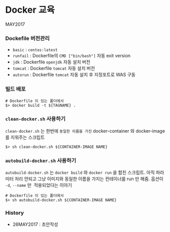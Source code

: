 # Docker 교육
MAY2017

### Dockefile 버전관리
- `basic` : `centos:latest`
- `runfail` : Dockerfile의 `CMD ["bin/bash"]` 자동 exit version
- `jdk` : Dockerfile `openjdk` 자동 설치 버전
- `tomcat` : Dockerfile `tomcat` 자동 설치 버전
- `autorun` : Dockerfile `tomcat` 자동 설치 후 지정포트로 WAS 구동

### 빌드 배포
```
# Dockerfile 이 있는 폴더에서
$> docker build -t ${TAGNAME} .
```

### `clean-docker.sh` 사용하기
`clean-docker.sh` 는 한번에 `동일한 이름을 가진` docker-container 와 docker-image 를 지워주는 스크립트
```
$> sh clean-docker.sh ${CONTAINER-IMAGE NAME}
```

### `autobuild-docker.sh` 사용하기
`autobuild-docker.sh` 는 `docker build` 와 `docker run` 을 합친 스크립트. 아직 파라미터 처리 안되고 그냥 이미지와 동일한 이름을 가지는 컨테이너를 run 만 해줌. 옵션이 `-d`, `--name` 만  적용되었다는 이야기
```
# Dockerfile 이 있는 폴더에서
$> sh autobuild-docker.sh ${CONTAINER-IMAGE NAME}
```

### History
- 26MAY2017 : 초안작성
